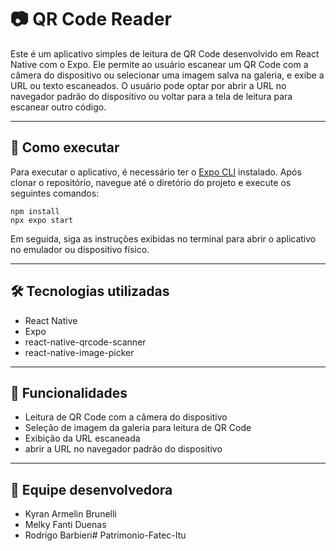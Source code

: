 # 📷 QR Code Reader
Este é um aplicativo simples de leitura de QR Code desenvolvido em React Native com o Expo. Ele permite ao usuário escanear um QR Code com a câmera do dispositivo ou selecionar uma imagem salva na galeria, e exibe a URL ou texto escaneados. O usuário pode optar por abrir a URL no navegador padrão do dispositivo ou voltar para a tela de leitura para escanear outro código.

---

## 🚀 Como executar
Para executar o aplicativo, é necessário ter o [Expo CLI](https://docs.expo.dev/get-started/installation/#expo-cli) instalado. Após clonar o repositório, navegue até o diretório do projeto e execute os seguintes comandos:

    npm install
    npx expo start

Em seguida, siga as instruções exibidas no terminal para abrir o aplicativo no emulador ou dispositivo físico.

---

## 🛠️ Tecnologias utilizadas
- React Native
- Expo
- react-native-qrcode-scanner
- react-native-image-picker

---

## 🎯 Funcionalidades
- Leitura de QR Code com a câmera do dispositivo
- Seleção de imagem da galeria para leitura de QR Code
- Exibição da URL escaneada
- abrir a URL no navegador padrão do dispositivo

---

## 👥 Equipe desenvolvedora
- Kyran Armelin Brunelli
- Melky Fanti Duenas
- Rodrigo Barbieri#   P a t r i m o n i o - F a t e c - I t u  
 